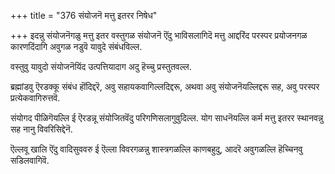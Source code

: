 +++
title = "376 संयोजनॆ मत्तु इतरर निषेध"

+++
इदन्नु संयोजनॆगळु मत्तु इतर वस्तुगळ संयोजनॆ ऎंदु भाविसलागिदॆ मत्तु आद्दरिंद परस्पर प्रयोजनगळ कारणदिंदागि अवुगळ नडुवॆ यावुदे संबंधविल्ल.

वस्तुवु यावुदो संयोजनॆयिंद उत्पत्तियादाग अदु हॆच्चु प्रस्तुतवल्ल.

ब्रह्मांडवु ऎरडक्कू संबंध हॊंदिद्दरॆ, अवु सहायकवागिल्लदिद्दरू, अथवा अवु संयोजनॆयल्लिद्दरू सह, अवु परस्पर प्रत्येकवागिरुत्तवॆ.

संयोगद पीळिगॆयल्लि ई ऎरडन्नू संयोजितवॆंदु परिगणिसलागुवुदिल्ल. योग साधनॆयल्लि कर्म मत्तु इतरर स्थानवन्नु सह नानु विवरिसिद्देनॆ.

ऎल्लवू खालि ऎंदु वादिसुववरु ई ऎल्ला विवरगळन्नु शास्त्रगळल्लि काणबहुदु, आदरॆ अवुगळल्लि हॆच्चिनवु सडिलवागिवॆ.

